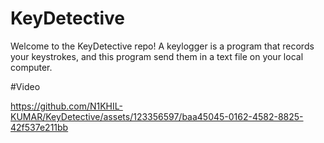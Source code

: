 # KeyDetective

Welcome to the KeyDetective repo! A keylogger is a program that records your keystrokes, and this program send them in a text file on your local computer.

#Video


https://github.com/N1KHIL-KUMAR/KeyDetective/assets/123356597/baa45045-0162-4582-8825-42f537e211bb
